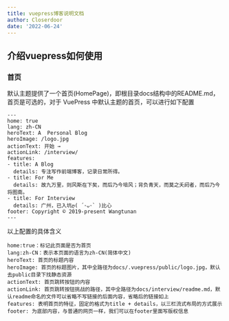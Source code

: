 ```yaml
---
title: vuepress博客说明文档
author: Closerdoor
date: '2022-06-24'
---
```


## 介绍vuepress如何使用

### 首页
默认主题提供了一个首页(HomePage)，即根目录docs结构中的README.md，首页是可选的，对于 VuePress 中默认主题的首页，可以进行如下配置
```
---
home: true
lang: zh-CN
heroText: A  Personal Blog
heroImage: /logo.jpg
actionText: 开始 →
actionLink: /interview/
features:
- title: A Blog
  details: 专注写作前端博客，记录日常所得。
- title: For Me
  details: 故九万里，则风斯在下矣，而后乃今培风；背负青天，而莫之夭阏者，而后乃今将图南。
- title: For Interview
  details: 广州，已入坑ღ( ´･ᴗ･` )比心
footer: Copyright © 2019-present Wangtunan
---
```
以上配置的具体含义
```
home:true：标记此页面是否为首页
lang:zh-CN：表示本页面的语言为zh-CN(简体中文)
heroText: 首页的标题内容
heroImage: 首页的标题图片，其中全路径为docs/.vuepress/public/logo.jpg，默认去public目录下找静态资源
actionText: 首页跳转按钮的内容
actionLink: 首页跳转按钮挑战的路径，其中全路径为docs/interview/readme.md，默认readme命名的文件可以省略不写链接的后面内容，省略后的链接如上
features: 表明首页的特征，固定的格式为title + details，以三栏流式布局的方式展示
footer: 为底部内容，与普通的网页一样，我们可以在footer里面写版权信息
```